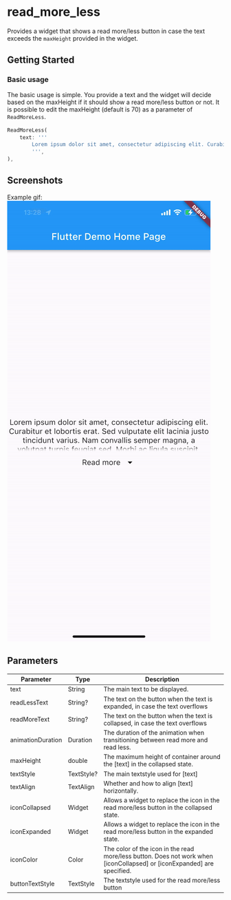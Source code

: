 # read_more_less

Provides a widget that shows a read more/less button in case the text exceeds the `maxHeight` provided in the widget.

## Getting Started

### Basic usage

The basic usage is simple. You provide a text and the widget will decide based on the maxHeight if it should show a read more/less button or not.
It is possible to edit the maxHeight (default is 70) as a parameter of `ReadMoreLess`.

```dart
ReadMoreLess(
    text: '''
        Lorem ipsum dolor sit amet, consectetur adipiscing elit. Curabitur et lobortis erat. Sed vulputate elit lacinia justo tincidunt varius. Nam convallis semper magna, a volutpat turpis feugiat sed. Morbi ac ligula suscipit, lobortis arcu at, ornare justo. Maecenas vestibulum, eros et imperdiet egestas, tellus enim porttitor risus, sit amet tincidunt est neque nec arcu. Pellentesque egestas dolor vitae nisl varius, ut hendrerit nisl auctor. Morbi eget ex sapien. Donec congue sagittis ante, ac fermentum felis molestie at. Integer pharetra nec est at blandit. Nullam vestibulum at est id sollicitudin. Etiam maximus ipsum orci, nec placerat ligula pharetra vel. Curabitur rutrum justo et mauris eleifend, in tristique dolor molestie. Nullam ut sem quis orci dictum vestibulum eu ac sem. Nam eu consectetur lacus. Nulla ut elit sed urna condimentum efficitur.
        ''',
),
```

## Screenshots

Example gif:
![Example](assets/example.gif)

## Parameters

| Parameter         | Type       | Description                                                                                                             |
| ----------------- | ---------- | ----------------------------------------------------------------------------------------------------------------------- |
| text              | String     | The main text to be displayed.                                                                                          |
| readLessText      | String?    | The text on the button when the text is expanded, in case the text overflows                                            |
| readMoreText      | String?    | The text on the button when the text is collapsed, in case the text overflows                                           |
| animationDuration | Duration   | The duration of the animation when transitioning between read more and read less.                                       |
| maxHeight         | double     | The maximum height of container around the [text] in the collapsed state.                                               |
| textStyle         | TextStyle? | The main textstyle used for [text]                                                                                      |
| textAlign         | TextAlign  | Whether and how to align [text] horizontally.                                                                           |
| iconCollapsed     | Widget     | Allows a widget to replace the icon in the read more/less button in the collapsed state.                                |
| iconExpanded      | Widget     | Allows a widget to replace the icon in the read more/less button in the expanded state.                                 |
| iconColor         | Color      | The color of the icon in the read more/less button. Does not work when [iconCollapsed] or [iconExpanded] are specified. |
| buttonTextStyle   | TextStyle  | The textstyle used for the read more/less button                                                                        |
